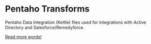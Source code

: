 # Pentaho Transforms

Pentaho Data Integration (Kettle) files used for integrations with Active Directory and Salesforce/Remedyforce.


[Read more words!](docs/more_words.md)
